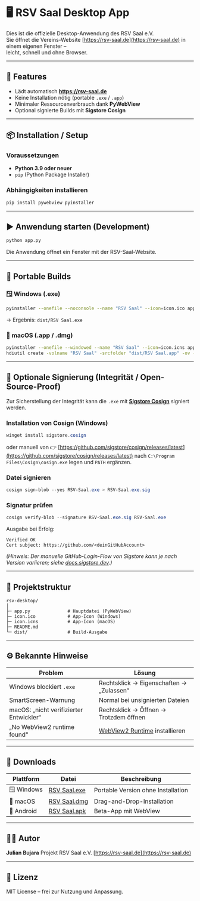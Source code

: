 # 🖥️ RSV Saal Desktop App

Dies ist die offizielle Desktop-Anwendung des RSV Saal e.V.  
Sie öffnet die Vereins-Website [https://rsv-saal.de](https://rsv-saal.de) in einem eigenen Fenster –  
leicht, schnell und ohne Browser.

---

## 🚀 Features
- Lädt automatisch **https://rsv-saal.de**
- Keine Installation nötig (portable `.exe` / `.app`)
- Minimaler Ressourcenverbrauch dank **PyWebView**
- Optional signierte Builds mit **Sigstore Cosign**

---

## 📦 Installation / Setup

### Voraussetzungen
- **Python 3.9 oder neuer**
- `pip` (Python Package Installer)

### Abhängigkeiten installieren
```bash
pip install pywebview pyinstaller
````

---

## ▶️ Anwendung starten (Development)

```bash
python app.py
```

Die Anwendung öffnet ein Fenster mit der RSV-Saal-Website.

---

## 🧱 Portable Builds

### 🪟 Windows (.exe)

```bash
pyinstaller --onefile --noconsole --name "RSV Saal" --icon=icon.ico app.py
```

→ Ergebnis: `dist/RSV Saal.exe`

### 🍎 macOS (.app / .dmg)

```bash
pyinstaller --onefile --windowed --name "RSV Saal" --icon=icon.icns app.py
hdiutil create -volname "RSV Saal" -srcfolder "dist/RSV Saal.app" -ov -format UDZO "RSV Saal.dmg"
```

---

## 🔐 Optionale Signierung (Integrität / Open-Source-Proof)

Zur Sicherstellung der Integrität kann die `.exe` mit **[Sigstore Cosign](https://docs.sigstore.dev)** signiert werden.

### Installation von Cosign (Windows)

```powershell
winget install sigstore.cosign
```

oder manuell von
👉 [https://github.com/sigstore/cosign/releases/latest](https://github.com/sigstore/cosign/releases/latest)
nach `C:\Program Files\Cosign\cosign.exe` legen und `PATH` ergänzen.

### Datei signieren

```powershell
cosign sign-blob --yes RSV-Saal.exe > RSV-Saal.exe.sig
```

### Signatur prüfen

```powershell
cosign verify-blob --signature RSV-Saal.exe.sig RSV-Saal.exe
```

Ausgabe bei Erfolg:

```
Verified OK
Cert subject: https://github.com/<deinGitHubAccount>
```

*(Hinweis: Der manuelle GitHub-Login-Flow von Sigstore kann je nach Version variieren; siehe [docs.sigstore.dev](https://docs.sigstore.dev/cosign/signing/overview/).)*

---

## 🧩 Projektstruktur

```
rsv-desktop/
│
├─ app.py              # Hauptdatei (PyWebView)
├─ icon.ico            # App-Icon (Windows)
├─ icon.icns           # App-Icon (macOS)
├─ README.md
└─ dist/               # Build-Ausgabe
```

---

## ⚙️ Bekannte Hinweise

| Problem                                 | Lösung                                                                                                           |
| --------------------------------------- | ---------------------------------------------------------------------------------------------------------------- |
| Windows blockiert `.exe`                | Rechtsklick → Eigenschaften → „Zulassen“                                                                         |
| SmartScreen-Warnung                     | Normal bei unsignierten Dateien                                                                                  |
| macOS: „nicht verifizierter Entwickler“ | Rechtsklick → Öffnen → Trotzdem öffnen                                                                           |
| „No WebView2 runtime found“             | [WebView2 Runtime](https://developer.microsoft.com/en-us/microsoft-edge/webview2/#download-section) installieren |

---

## 📂 Downloads

| Plattform  | Datei                                           | Beschreibung                       |
| ---------- | ----------------------------------------------- | ---------------------------------- |
| 🪟 Windows | [RSV Saal.exe](./public/downloads/RSV-Saal.exe) | Portable Version ohne Installation |
| 🍎 macOS   | [RSV Saal.dmg](./public/downloads/RSV-Saal.dmg) | Drag-and-Drop-Installation         |
| 📱 Android | [RSV Saal.apk](./public/downloads/RSV-Saal.apk) | Beta-App mit WebView               |

---

## 🧑‍💻 Autor

**Julian Bujara**
Projekt RSV Saal e.V.
[https://rsv-saal.de](https://rsv-saal.de)

---

## 📝 Lizenz

MIT License – frei zur Nutzung und Anpassung.

```

